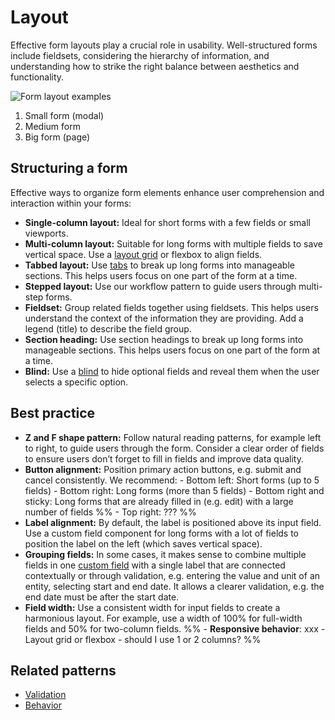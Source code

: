 # Layout

Effective form layouts play a crucial role in usability. Well-structured forms include fieldsets, considering the hierarchy of information, and understanding how to strike the right balance between aesthetics and functionality.

![Form layout examples](https://www.figma.com/design/wEptRgAezDU1z80Cn3eZ0o/iX-Pattern-Illustrations?node-id=3046-516&t=kneyH2DQ9aKpFhdv-4)

1. Small form (modal)
2. Medium form
3. Big form (page)

## Structuring a form

Effective ways to organize form elements enhance user comprehension and interaction within your forms:

- **Single-column layout:** Ideal for short forms with a few fields or small viewports.
- **Multi-column layout:** Suitable for long forms with multiple fields to save vertical space. Use a [layout grid](../layout-grid.md) or flexbox to align fields.
- **Tabbed layout:** Use [tabs](../tabs.md) to break up long forms into manageable sections. This helps users focus on one part of the form at a time.
- **Stepped layout:** Use our workflow pattern to guide users through multi-step forms.
- **Fieldset:** Group related fields together using fieldsets. This helps users understand the context of the information they are providing. Add a legend (title) to describe the field group.
- **Section heading:** Use section headings to break up long forms into manageable sections. This helps users focus on one part of the form at a time.
- **Blind:** Use a [blind](../blind.md) to hide optional fields and reveal them when the user selects a specific option.

## Best practice

- **Z and F shape pattern:** Follow natural reading patterns, for example left to right, to guide users through the form. Consider a clear order of fields to ensure users don’t forget to fill in fields and improve data quality.
- **Button alignment:** Position primary action buttons, e.g. submit and cancel consistently. We recommend: - Bottom left: Short forms (up to 5 fields) - Bottom right: Long forms (more than 5 fields) - Bottom right and sticky: Long forms that are already filled in (e.g. edit) with a large number of fields
  %% - Top right: ??? %%
- **Label alignment:** By default, the label is positioned above its input field. Use a custom field component for long forms with a lot of fields to position the label on the left (which saves vertical space).
- **Grouping fields:** In some cases, it makes sense to combine multiple fields in one [custom field](../custom-field.md) with a single label that are connected contextually or through validation, e.g. entering the value and unit of an entity, selecting start and end date. It allows a clearer validation, e.g. the end date must be after the start date.
- **Field width:** Use a consistent width for input fields to create a harmonious layout. For example, use a width of 100% for full-width fields and 50% for two-column fields.
  %% - **Responsive behavior**: xxx - Layout grid or flexbox - should I use 1 or 2 columns? %%

## Related patterns

- [Validation](forms-validation.mdx)
- [Behavior](forms-behavior.md)
